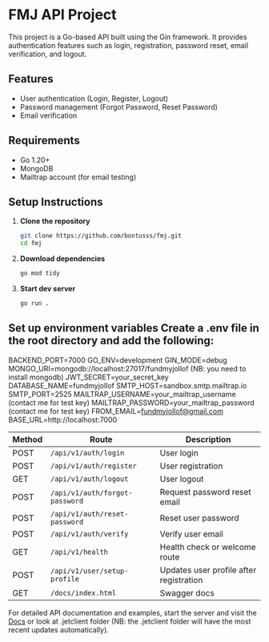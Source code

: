 # FMJ API Project

This project is a Go-based API built using the Gin framework. It provides authentication features such as login, registration, password reset, email verification, and logout.

## Features
- User authentication (Login, Register, Logout)
- Password management (Forgot Password, Reset Password)
- Email verification

## Requirements
- Go 1.20+
- MongoDB
- Mailtrap account (for email testing)

## Setup Instructions

1. **Clone the repository**
   ```bash
   git clone https://github.com/bontusss/fmj.git
   cd fmj

2. **Download dependencies**
    ```bash
    go mod tidy

3. **Start dev server**
    ```bash
    go run .

## Set up environment variables Create a .env file in the root directory and add the following:
BACKEND_PORT=7000
GO_ENV=development
GIN_MODE=debug
MONGO_URI=mongodb://localhost:27017/fundmyjollof (NB: you need to install mongodb)
JWT_SECRET=your_secret_key
DATABASE_NAME=fundmyjollof
SMTP_HOST=sandbox.smtp.mailtrap.io
SMTP_PORT=2525
MAILTRAP_USERNAME=your_mailtrap_username (contact me for test key)
MAILTRAP_PASSWORD=your_mailtrap_password (contact me for test key)
FROM_EMAIL=fundmyjollof@gmail.com
BASE_URL=http://localhost:7000


| Method | Route                          | Description                             |
|--------|--------------------------------|-----------------------------------------|
| POST   | `/api/v1/auth/login`           | User login                              |
| POST   | `/api/v1/auth/register`        | User registration                       |
| GET    | `/api/v1/auth/logout`          | User logout                             |
| POST   | `/api/v1/auth/forgot-password` | Request password reset email            |
| POST   | `/api/v1/auth/reset-password`  | Reset user password                     |
| POST   | `/api/v1/auth/verify`          | Verify user email                       |
| GET    | `/api/v1/health`               | Health check or welcome route           |
| POST   | `/api/v1/user/setup-profile`    | Updates user profile after registration |
| GET    | `/docs/index.html`              | Swagger docs                            |

For detailed API documentation and examples, start the server and visit the [Docs](http://localhost:7000/docs/index.html) or look at .jetclient folder (NB: the .jetclient folder will have the most recent updates automatically).

